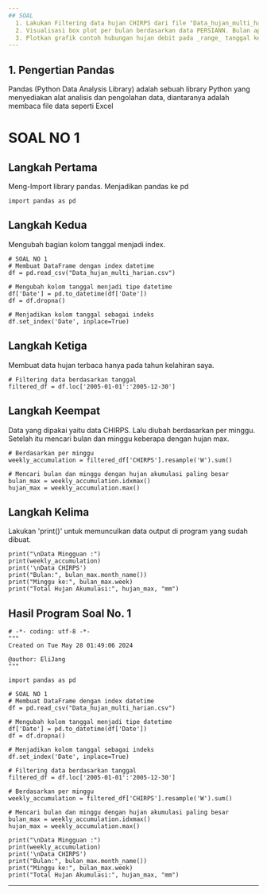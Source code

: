 ```yaml
---
## SOAL
  1. Lakukan Filtering data hujan CHIRPS dari file "Data_hujan_multi_harian.csv" hanya pada tahun kelahiran anda. Lalu resample berdasarkan minggu. Di bulan dan minggu ke berapa hujan akumulasi paling besar terjadi?
  2. Visualisasi box plot per bulan berdasarkan data PERSIANN. Bulan apa yang memiliki nilai hujan bulanan tertinggi dan terendah?
  3. Plotkan grafik contoh hubungan hujan debit pada _range_ tanggal kelahiran anda (seminggu sebelum hingga seminggu setelah) berdasarkan data GPM!  
---
```

## 1. Pengertian Pandas
Pandas (Python Data Analysis Library) adalah sebuah library Python yang menyediakan alat analisis dan pengolahan data, diantaranya adalah membaca file data seperti Excel

# SOAL NO 1
## Langkah Pertama
Meng-Import library pandas. Menjadikan pandas ke pd

```{python}
import pandas as pd
```
## Langkah Kedua 
Mengubah bagian kolom tanggal menjadi index.

```{python}
# SOAL NO 1
# Membuat DataFrame dengan index datetime
df = pd.read_csv("Data_hujan_multi_harian.csv")

# Mengubah kolom tanggal menjadi tipe datetime
df['Date'] = pd.to_datetime(df['Date'])
df = df.dropna()

# Menjadikan kolom tanggal sebagai indeks
df.set_index('Date', inplace=True)
```

## Langkah Ketiga
Membuat data hujan terbaca hanya pada tahun kelahiran saya.

```{phyton}
# Filtering data berdasarkan tanggal
filtered_df = df.loc['2005-01-01':'2005-12-30']
```

## Langkah Keempat
Data yang dipakai yaitu data CHIRPS. Lalu diubah berdasarkan per minggu. Setelah itu mencari bulan dan minggu keberapa dengan hujan max.

```{pyhton}
# Berdasarkan per minggu
weekly_accumulation = filtered_df['CHIRPS'].resample('W').sum()

# Mencari bulan dan minggu dengan hujan akumulasi paling besar
bulan_max = weekly_accumulation.idxmax()
hujan_max = weekly_accumulation.max()
```

## Langkah Kelima
Lakukan 'print()' untuk memunculkan data output di program yang sudah dibuat.

```{python}
print("\nData Mingguan :")
print(weekly_accumulation)
print('\nData CHIRPS')
print("Bulan:", bulan_max.month_name())
print("Minggu ke:", bulan_max.week)
print("Total Hujan Akumulasi:", hujan_max, "mm")
```
## Hasil Program Soal No. 1

```{python}
# -*- coding: utf-8 -*-
"""
Created on Tue May 28 01:49:06 2024

@author: EliJang
"""

import pandas as pd

# SOAL NO 1
# Membuat DataFrame dengan index datetime
df = pd.read_csv("Data_hujan_multi_harian.csv")

# Mengubah kolom tanggal menjadi tipe datetime
df['Date'] = pd.to_datetime(df['Date'])
df = df.dropna()

# Menjadikan kolom tanggal sebagai indeks
df.set_index('Date', inplace=True)

# Filtering data berdasarkan tanggal
filtered_df = df.loc['2005-01-01':'2005-12-30']

# Berdasarkan per minggu
weekly_accumulation = filtered_df['CHIRPS'].resample('W').sum()

# Mencari bulan dan minggu dengan hujan akumulasi paling besar
bulan_max = weekly_accumulation.idxmax()
hujan_max = weekly_accumulation.max()

print("\nData Mingguan :")
print(weekly_accumulation)
print('\nData CHIRPS')
print("Bulan:", bulan_max.month_name())
print("Minggu ke:", bulan_max.week)
print("Total Hujan Akumulasi:", hujan_max, "mm")
```
---
